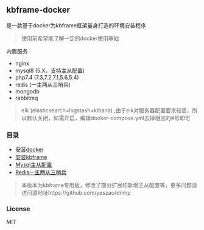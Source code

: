 ## kbframe-docker 
是一款基于docker为kbframe框架量身打造的环境安装程序

> 使用前希望能了解一定的docker使用基础

内置服务
- nginx
- mysql8 (5.X，支持主从配置)
- php7.4 (7.3,7.2,7.1,5.6,5.4)
- redis (一主两从三哨兵)
- mongodb
- rabbitmq

> elk (elasticsearch+logstash+kibana) ,由于elk对服务器配置要求较高，所以默认关闭，如需开启，编辑docker-compose.yml去掉相应的#号即可 


### 目录
- [安装docker](docs/install-docker.md)
- [安装kbframe](docs/kbframe-docker.md)
- [Mysql主从配置](docs/mysql-master-slave.md)
- [Redis一主两从三哨兵]()

> 本版本为kbframe专用版，修改了部分扩展和新增主从配置等，更多问题请访问源地址https://github.com/yeszao/dnmp

### License
MIT



